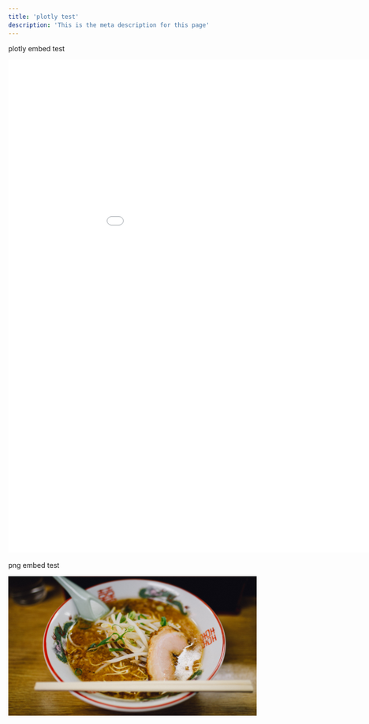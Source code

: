 ```yaml
---
title: 'plotly test'
description: 'This is the meta description for this page'
---
```



plotly embed test

<div class="embed-responsive embed-responsive-4by3">
  <iframe id="serviceFrameSend" src="../plotly.html" width="1000" height="1000"  frameborder="0"></iframe>
</div>

png embed test

![Bowl of Ramen](../ramen.jpg)